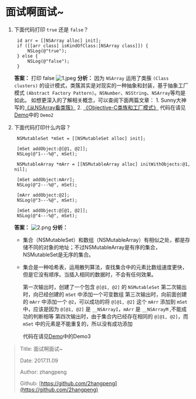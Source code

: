 # 面试啊面试~

1. 下面代码打印 `true` 还是 `false`？

   ```text
    id arr = [[NSArray alloc] init];
    if ([[arr class] isKindOfClass:[NSArray class]]) {
        NSLog(@"true");
    } else {
        NSLog(@"false");
    }
   ```

   **答案：**
   打印 false ![1.jpeg](http://img.zhangpeng.site/2017/11/09/1.jpeg) **分析：**
   因为 `NSArray` 运用了类蔟 `(Class clusters)` 的设计模式，类簇其实是对现实的一种抽象和封装，基于抽象工厂模式 `(Abstract Factory Pattern)`。`NSNumber`、`NSString`、`NSArray`等均是如此。
   如想更深入的了解相关概念，可以查阅下面两篇文章： 1. Sunny大神写的[《从NSArray看类簇》](http://blog.sunnyxx.com/2014/12/18/class-cluster/) 2. [《Objective-C类族和工厂模式》](http://www.cocoachina.com/cms/wap.php?action=article&id=10296) 代码在请见[Demo](https://github.com/2hangpeng/P_App_OC.git)中的 `Demo2`

2. 下面代码打印什么内容？

   ```text
    NSMutableSet *mSet = [[NSMutableSet alloc] init];

    [mSet addObject:@[@1, @2]];
    NSLog(@"1---%@", mSet);

    NSMutableArray *mArr = [[NSMutableArray alloc] initWithObjects:@1, nil];

    [mSet addObject:mArr];
    NSLog(@"2---%@", mSet);

    [mArr addObject:@2];
    NSLog(@"3---%@", mSet);

    [mSet addObject:@[@1, @2]];
    NSLog(@"4---%@", mSet);
   ```

   **答案：**
   ![2.png](http://img.zhangpeng.site/2017/11/09/2.jpeg) **分析：**

   * 集合（NSMutableSet）和数组（NSMutableArray）有相似之处，都是存储不同的对象的地址；不过NSMutableArray是有序的集合，NSMutableSet是无序的集合。
   * 集合是一种哈希表，运用散列算法，查找集合中的元素比数组速度更快，但是它没有顺序。当插入相同的数据时，不会有任何效果。

     第一次输出时，创建了一个包含 `@[@1, @2]` 的 `NSMutableSet`
     第二次输出时，向已经创建的 `mSet` 中添加一个可变数组
     第三次输出时，向前面创建的 `mArr` 中添加一个 `@2`，可以成功的将 `@[@1, @2]` 这个 `mArr` 添加到 `mSet` 中，应该是因为 `@[@1, @2]` 是 `__NSArrayI`，`mArr` 是 `__NSArrayM` ,不能成功的判断相等
     第四次输出时，由于集合内已经存在相同的 `@[@1, @2]`，而 `mSet` 中的元素是不能重复的，所以没有成功添加

     代码在请见[Demo](https://github.com/2hangpeng/P_App_OC.git)中的Demo3

> Title: 面试啊面试~
>
> Date: 2017.11.09
>
> Author: zhangpeng
>
> Github: [https://github.com/2hangpeng](https://github.com/2hangpeng)

